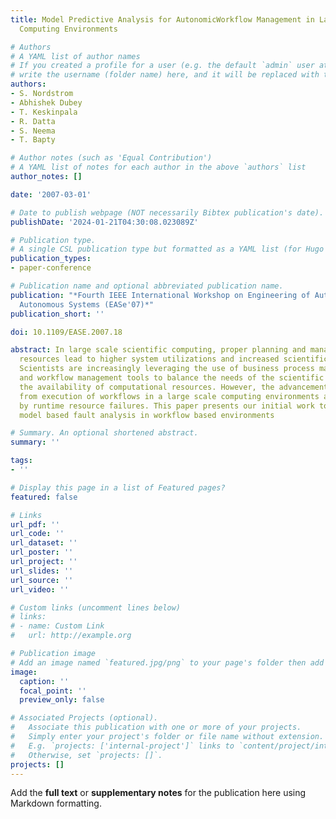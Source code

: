 ```yaml
---
title: Model Predictive Analysis for AutonomicWorkflow Management in Large-scale Scientific
  Computing Environments

# Authors
# A YAML list of author names
# If you created a profile for a user (e.g. the default `admin` user at `content/authors/admin/`), 
# write the username (folder name) here, and it will be replaced with their full name and linked to their profile.
authors:
- S. Nordstrom
- Abhishek Dubey
- T. Keskinpala
- R. Datta
- S. Neema
- T. Bapty

# Author notes (such as 'Equal Contribution')
# A YAML list of notes for each author in the above `authors` list
author_notes: []

date: '2007-03-01'

# Date to publish webpage (NOT necessarily Bibtex publication's date).
publishDate: '2024-01-21T04:30:08.023089Z'

# Publication type.
# A single CSL publication type but formatted as a YAML list (for Hugo requirements).
publication_types:
- paper-conference

# Publication name and optional abbreviated publication name.
publication: "*Fourth IEEE International Workshop on Engineering of Autonomic and
  Autonomous Systems (EASe'07)*"
publication_short: ''

doi: 10.1109/EASE.2007.18

abstract: In large scale scientific computing, proper planning and management of computational
  resources lead to higher system utilizations and increased scientific productivity.
  Scientists are increasingly leveraging the use of business process management techniques
  and workflow management tools to balance the needs of the scientific analyses with
  the availability of computational resources. However, the advancements in productivity
  from execution of workflows in a large scale computing environments are often thwarted
  by runtime resource failures. This paper presents our initial work toward autonomic
  model based fault analysis in workflow based environments

# Summary. An optional shortened abstract.
summary: ''

tags:
- ''

# Display this page in a list of Featured pages?
featured: false

# Links
url_pdf: ''
url_code: ''
url_dataset: ''
url_poster: ''
url_project: ''
url_slides: ''
url_source: ''
url_video: ''

# Custom links (uncomment lines below)
# links:
# - name: Custom Link
#   url: http://example.org

# Publication image
# Add an image named `featured.jpg/png` to your page's folder then add a caption below.
image:
  caption: ''
  focal_point: ''
  preview_only: false

# Associated Projects (optional).
#   Associate this publication with one or more of your projects.
#   Simply enter your project's folder or file name without extension.
#   E.g. `projects: ['internal-project']` links to `content/project/internal-project/index.md`.
#   Otherwise, set `projects: []`.
projects: []
---
```


Add the **full text** or **supplementary notes** for the publication here using Markdown formatting.
